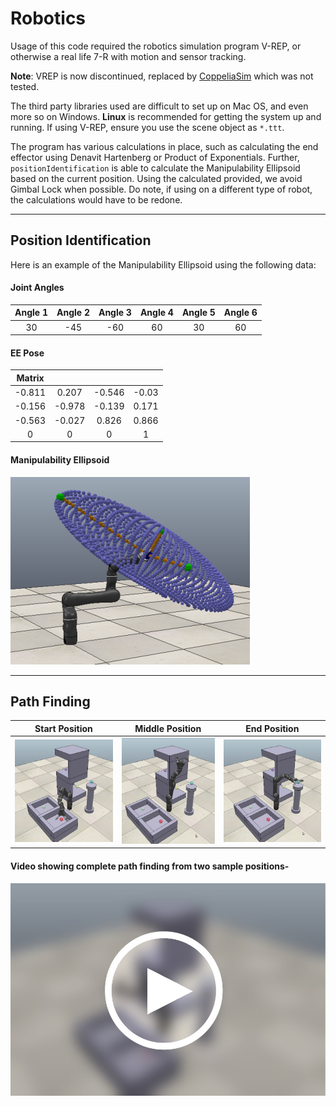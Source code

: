 # Robotics
Usage of this code required the robotics simulation program V-REP, or otherwise a real life 7-R with motion and sensor tracking.

**Note**: VREP is now discontinued, replaced by [CoppeliaSim](https://www.coppeliarobotics.com/downloads) which was not tested.

The third party libraries used are difficult to set up on Mac OS, and even more so on Windows. **Linux** is recommended for getting the system up and running.
If using V-REP, ensure you use the scene object as `*.ttt`.

The program has various calculations in place, such as calculating the end effector using Denavit Hartenberg or Product of Exponentials.
Further, `positionIdentification` is able to calculate the Manipulability Ellipsoid based on the current position.
Using the calculated provided, we avoid Gimbal Lock when possible.
Do note, if using on a different type of robot, the calculations would have to be redone.

--------------

## Position Identification

Here is an example of the Manipulability Ellipsoid using the following data:

#### Joint Angles

Angle 1|Angle 2|Angle 3|Angle 4|Angle 5|Angle 6
:---: | :---: | :---: | :---: | :---: | :---: | 
30|-45|-60|60|30|60

#### EE Pose

Matrix|⠀⠀|⠀⠀|⠀⠀
:---: | :---: | :---: | :---: 
-0.811|0.207|-0.546|-0.03
-0.156|-0.978|-0.139|0.171
-0.563|-0.027|0.826|0.866
0|0|0|1

#### Manipulability Ellipsoid
![](resources/ellipse.png)

--------------

## Path Finding

Start Position|Middle Position|End Position
:---: | :---: | :---:
![](resources/sPosition.png)|![](resources/mPosition.png)|![](resources/ePosition.png)|

#### Video showing complete path finding from two sample positions-
[![Path finding example](resources/pathFinding.jpg)](https://streamable.com/ya9oe)


